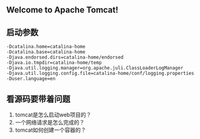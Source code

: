 ## Welcome to Apache Tomcat!

## 启动参数
 ```
-Dcatalina.home=catalina-home
-Dcatalina.base=catalina-home
-Djava.endorsed.dirs=catalina-home/endorsed
-Djava.io.tmpdir=catalina-home/temp
-Djava.util.logging.manager=org.apache.juli.ClassLoaderLogManager
-Djava.util.logging.config.file=catalina-home/conf/logging.properties
-Duser.language=en
```
## 看源码要带着问题
1. tomcat是怎么启动web项目的？
2. 一个网络请求是怎么完成的？
3. tomcat如何创建一个容器的？